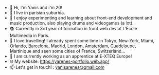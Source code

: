 - 👋 Hi, I'm Yanis and i'm 20!
- 📍 I live in parisian suburbia.
- 👀 I enjoy experimenting and learning about front-end development and music production, also playing drums and videogames (a lot).
- 📚 Currently in 3rd year of formation in front web dev at L'École Multimédia in Paris.
- 🧳 I love travelling! I already spent some time in Tokyo, New-York, Miami, Orlando, Barcelona, Madrid, London, Amsterdam, Guadeloupe, Martinique and seen some cities of France, Switzerland...
- 🙋 I am currently working as an apprentice at E-XTEQ Europe!
- 🌐 My website: https://yarenes-portfolio.web.app/
- 📫 Let's get in touch! : yanisarenes@gmail.com
